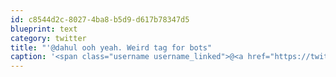 ```yaml
---
id: c8544d2c-8027-4ba8-b5d9-d617b78347d5
blueprint: text
category: twitter
title: "'@dahul ooh yeah. Weird tag for bots"
caption: '<span class="username username_linked">@<a href="https://twitter.com/dahul" title="Darren Hull (dahul)">dahul</a></span> ooh yeah. Weird tag for bots'
---
```

